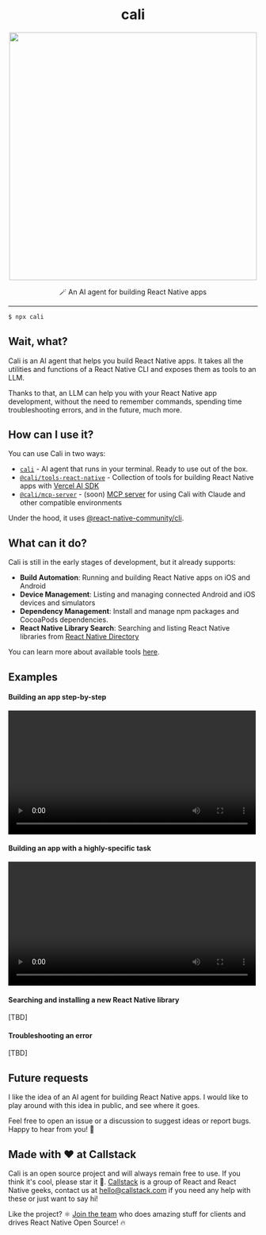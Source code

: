 <div align="center">
  <h1>cali</h1>
</div>

<p align="center">
  <img src="https://github.com/user-attachments/assets/3554c7d3-0ea8-40a2-bd9c-176cfec231af" width="500" />
</p>

<p align="center">
  🪄 An AI agent for building React Native apps 
</p>

---

```bash
$ npx cali
```

## Wait, what?

Cali is an AI agent that helps you build React Native apps. It takes all the utilities and functions of a React Native CLI and exposes them as tools to an LLM.

Thanks to that, an LLM can help you with your React Native app development, without the need to remember commands, spending time troubleshooting errors, and in the future, much more.

## How can I use it?

You can use Cali in two ways:

- [`cali`](./packages/cali/README.md) - AI agent that runs in your terminal. Ready to use out of the box.
- [`@cali/tools-react-native`](./packages/tools/README.md) - Collection of tools for building React Native apps with [Vercel AI SDK](https://github.com/ai-sdk/ai)
- [`@cali/mcp-server`](./packages/mcp-server/README.md) - (soon) [MCP server](http://modelcontextprotocol.io) for using Cali with Claude and other compatible environments

Under the hood, it uses [@react-native-community/cli](https://github.com/react-native-community/cli).

## What can it do?

Cali is still in the early stages of development, but it already supports:

- **Build Automation**: Running and building React Native apps on iOS and Android
- **Device Management**: Listing and managing connected Android and iOS devices and simulators
- **Dependency Management**: Install and manage npm packages and CocoaPods dependencies.
- **React Native Library Search**: Searching and listing React Native libraries from [React Native Directory](https://reactnative.directory)

You can learn more about available tools [here](./packages/tools/README.md).

## Examples

#### Building an app step-by-step

<video src="https://github.com/user-attachments/assets/1d9c3f5b-d5cd-4901-8cad-bd10f1a45b07" width="500"></video>

#### Building an app with a highly-specific task

<video src="https://github.com/user-attachments/assets/74638f88-3515-4531-831c-7a98c2d4acd2" width="500"></video>

#### Searching and installing a new React Native library

[TBD]

#### Troubleshooting an error

[TBD]

## Future requests

I like the idea of an AI agent for building React Native apps. I would like to play around with this idea in public, and see where it goes.

Feel free to open an issue or a discussion to suggest ideas or report bugs. Happy to hear from you! 👋

## Made with ❤️ at Callstack

Cali is an open source project and will always remain free to use. If you think it's cool, please star it 🌟. [Callstack](https://callstack.com) is a group of React and React Native geeks, contact us at [hello@callstack.com](mailto:hello@callstack.com) if you need any help with these or just want to say hi!

Like the project? ⚛️ [Join the team](https://callstack.com/careers/?utm_campaign=Senior_RN&utm_source=github&utm_medium=readme) who does amazing stuff for clients and drives React Native Open Source! 🔥 
